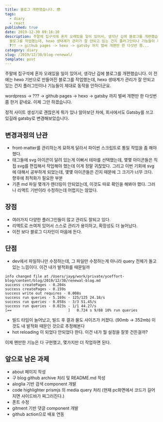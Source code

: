 ```yaml
---
title: 블로그 개편했습니다. 😎
tags:
  - diary
  - react
published: true
date: 2019-12-30 09:16:10
description: 주말에 집구석에 혼자 오래있을 일이 있어서, 생각난 김에 블로그를 개편했습니다. 이 전에는 hexo 기반으로 만들어진
  블로그를 작업했는데, hexo 생태계가 관리가 잘 안되고 있는 건지 플러그인이나 기능들이 제대로 동작을 안하더군요. wordpress ->
  ??? -> github pages -> hexo -> gatsby 까지 벌써 개편만 한 다섯번 쯤...
category: diary
slug: /2019/12/30/blog-renewal/
template: post
---
```

주말에 집구석에 혼자 오래있을 일이 있어서, 생각난 김에 블로그를 개편했습니다. 이 전에는 hexo 기반으로 만들어진 블로그를 작업했는데, hexo 생태계가 관리가 잘 안되고 있는 건지 플러그인이나 기능들이 제대로 동작을 안하더군요.

wordpress -> ??? -> github pages -> hexo -> gatsby 까지 벌써 개편만 한 다섯번 쯤 한거 같네요. 이제 그만 하겠습니다.

정적 사이트 생성기로 괜찮은게 뭐가 있나 알아보던 차에, 회사에서도 Gatsby를 쓰고 있길래 gatsby로 변경해보았습니다.

## 변경과정의 난관

- front-matter를 관리하는게 묘하게 달라서 파이썬 스크립트로 통일 작업을 좀 해야 했다.
- 태그들에 svg 아이콘이 달려 있는게 이뻐서 테마를 선택했는데, 몇몇 아이콘들은 직접 svg를 편집해서 작업해야 했는데 이게 정말 귀찮았다. 그리고 이번 기회에 svg에 대해서 공부하게 되었는데, 몇몇 아이콘들은 간지 때문에 그 크기가 너무 크다. 향후에 최적화가 필요한 부분
- 기존 md 파일 몇개가 렌더링이 안되었는데, 이것도 따로 확인을 해봐야 했다. 그러나 리액트 기반이라 수정하는데 어렵지는 않았다.

## 장점

- 여러가지 다양한 플러그인들이 많고 관리도 잘되고 있다.
- 리액트로 쓰여져 있어서 스스로 관리가 용이하고, 확장성도 더 늘어났다.
- 이전 보다 블로그 디자인이 마음에 든다.

## 단점

- dev에서 파일하나만 수정하는데, 그 파일만 수정하는게 아니라 query 전체가 돌고 있는 느낌이다. 이건 내가 발적화를 때문일까

```shell
info changed file at /Users/jayg/work/private/yceffort-blog/content/blog/2019/12/30/renewal-blog.md
success createPages - 0.204s
success createPages - 0.159s
success write out requires - 0.008s
success run queries - 5.169s - 125/125 24.18/s
success run queries - 0.058s - 3/3 51.45/s
success run queries - 0.023s - 1/1 44.27/s
[==                          ]   0.724 s 9/88 10% run queries
```

- 빌드 타임이 늘어났고, 빌드 후 결과 물도 사이즈가 커졌다. (90mb -> 352mb) 이것도 내 발적화 때문인 것으로 추정해본다
- hot reloading 이 되었다 안되었다 한다. 이건 내가 뭘 설정을 잘못 건든걸까?

이제 왠만한 기능은 다 구현했고, 몇가지만 더 작업하면 된다.

## 앞으로 남은 과제

- about 페이지 작성
- 구 blog github archive 처리 및 README.md 작성
- aloglia 기반 검색 component 개발
- code highlighter prismjs 의 media query 처리 (현재 pc화면에서 코드가 길어지면 사이드바가 찌그러진다.)
- 폰트 수정
- gitment 기반 댓글 component 개발
- github action으로 배포 연동
